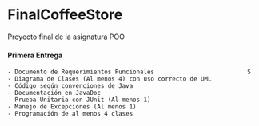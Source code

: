 # FinalCoffeeStore
Proyecto final de la asignatura POO

#### Primera Entrega
	- Documento de Requerimientos Funcionales                          S
	- Diagrama de Clases (Al menos 4) con uso correcto de UML
	- Código según convenciones de Java
	- Documentación en JavaDoc
	- Prueba Unitaria con JUnit (Al menos 1)
	- Manejo de Excepciones (Al menos 1)
	- Programación de al menos 4 clases